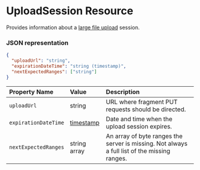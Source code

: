 ﻿# UploadSession Resource

Provides information about a [large file upload](../items/upload_large_files.md)
session.

### JSON representation
<!-- { "blockType": "resource", "@odata.type": "oneDrive.uploadSession" } -->
```json
{
  "uploadUrl": "string",
  "expirationDateTime": "string (timestamp)",
  "nextExpectedRanges": ["string"]
}
```

| Property Name        | Value                               | Description                                                                                                     |
|:---------------------|:------------------------------------|:----------------------------------------------------------------------------------------------------------------|
| `uploadUrl`          | string                              | URL where fragment PUT requests should be directed.                                                             |
| `expirationDateTime` | [timestamp](../facets/timestamp.md) | Date and time when the upload session expires.                                                                  |
| `nextExpectedRanges` | string array                        | An array of byte ranges the server is missing. Not always a full list of the missing ranges.                    |

